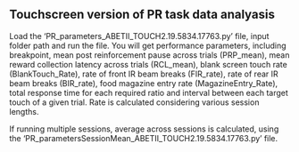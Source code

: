 ## Touchscreen version of PR task data analyasis
Load the ‘PR_parameters_ABETII_TOUCH2.19.5834.17763.py’ file, input folder path and run the file. You will get performance parameters, including breakpoint, mean post reinforcement pause across trials (PRP_mean), mean reward collection latency across trials (RCL_mean), blank screen touch rate (BlankTouch_Rate), rate of front IR beam breaks (FIR_rate), rate of rear IR beam breaks (BIR_rate), food magazine entry rate (MagazineEntry_Rate), total response time for each required ratio and interval between each target touch of a given trial. Rate is calculated considering various session lengths. 

If running multiple sessions, average across sessions is calculated, using the ‘PR_parametersSessionMean_ABETII_TOUCH2.19.5834.17763.py’ file.
